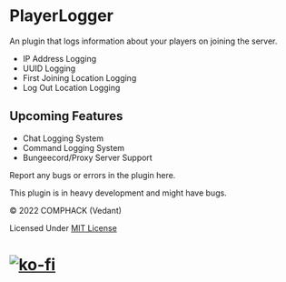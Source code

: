 # PlayerLogger
An plugin that logs information about your players on joining the server.

* IP Address Logging
* UUID Logging
* First Joining Location Logging
* Log Out Location Logging

## Upcoming Features
* Chat Logging System
* Command Logging System
* Bungeecord/Proxy Server Support


Report any bugs or errors in the plugin here.

This plugin is in heavy development and might have bugs.

© 2022 COMPHACK (Vedant) 

Licensed Under [MIT License](https://github.com/COMP-HACK/PlayerLogger/blob/main/LICENSE.md) 

# [![ko-fi](https://ko-fi.com/img/githubbutton_sm.svg)](https://ko-fi.com/V7V3E5ZSM)
